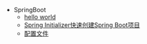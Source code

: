- SpringBoot
  - [hello world](backend/springboot/helloworld.md)
  - [Spring Initializer快速创建Spring Boot项目](backend/springboot/springInitializer.md)
  - [配置文件](backend/springboot/properties.md)

